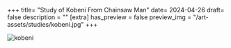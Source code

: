 +++
title= "Study of Kobeni From Chainsaw Man"
date= 2024-04-26
draft= false
description = ""
[extra]
has_preview = false
preview_img = "/art-assets/studies/kobeni.jpg"
+++

![kobeni](/art-assets/studies/kobeni.jpg "drawing of kobeni from chainsaw man chapter 15 holding up two piece signs with her hands and sweating nervously")